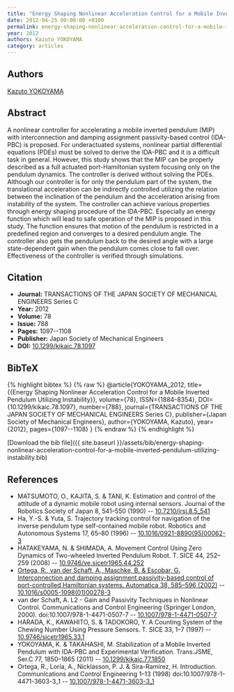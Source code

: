 ```yaml
---
title: "Energy Shaping Nonlinear Acceleration Control for a Mobile Inverted Pendulum Utilizing Instability"
date: 2012-04-25 00:00:00 +0100
permalink: energy-shaping-nonlinear-acceleration-control-for-a-mobile-inverted-pendulum-utilizing-instability
year: 2012
authors: Kazuto YOKOYAMA
category: articles
---
```

 
## Authors
[Kazuto YOKOYAMA](authors/kazuto-yokoyama)
 
## Abstract
A nonlinear controller for accelerating a mobile inverted pendulum (MIP) with interconnection and damping assignment passivity-based control (IDA-PBC) is proposed. For underactuated systems, nonlinear partial differential equations (PDEs) must be solved to derive the IDA-PBC and it is a difficult task in general. However, this study shows that the MIP can be properly described as a full actuated port-Hamiltonian system focusing only on the pendulum dynamics. The controller is derived without solving the PDEs. Although our controller is for only the pendulum part of the system, the translational acceleration can be indirectly controlled utilizing the relation between the inclination of the pendulum and the acceleration arising from instability of the system. The controller can achieve various properties through energy shaping procedure of the IDA-PBC. Especially an energy function which will lead to safe operation of the MIP is proposed in this study. The function ensures that motion of the pendulum is restricted in a predefined region and converges to a desired pendulum angle. The controller also gets the pendulum back to the desired angle with a large state-dependent gain when the pendulum comes close to fall over. Effectiveness of the controller is verified through simulations.
 
## Citation
- **Journal:** TRANSACTIONS OF THE JAPAN SOCIETY OF MECHANICAL ENGINEERS Series C
- **Year:** 2012
- **Volume:** 78
- **Issue:** 788
- **Pages:** 1097--1108
- **Publisher:** Japan Society of Mechanical Engineers
- **DOI:** [10.1299/kikaic.78.1097](https://doi.org/10.1299/kikaic.78.1097)
 
## BibTeX
{% highlight bibtex %}
{% raw %}
@article{YOKOYAMA_2012,
  title={{Energy Shaping Nonlinear Acceleration Control for a Mobile Inverted Pendulum Utilizing Instability}},
  volume={78},
  ISSN={1884-8354},
  DOI={10.1299/kikaic.78.1097},
  number={788},
  journal={TRANSACTIONS OF THE JAPAN SOCIETY OF MECHANICAL ENGINEERS Series C},
  publisher={Japan Society of Mechanical Engineers},
  author={YOKOYAMA, Kazuto},
  year={2012},
  pages={1097--1108}
}
{% endraw %}
{% endhighlight %}
 
[Download the bib file]({{ site.baseurl }}/assets/bib/energy-shaping-nonlinear-acceleration-control-for-a-mobile-inverted-pendulum-utilizing-instability.bib)
 
## References
- MATSUMOTO, O., KAJITA, S. & TANI, K. Estimation and control of the attitude of a dynamic mobile robot using internal sensors. Journal of the Robotics Society of Japan 8, 541–550 (1990) -- [10.7210/jrsj.8.5_541](https://doi.org/10.7210/jrsj.8.5_541)
- Ha, Y.-S. & Yuta, S. Trajectory tracking control for navigation of the inverse pendulum type self-contained mobile robot. Robotics and Autonomous Systems 17, 65–80 (1996) -- [10.1016/0921-8890(95)00062-3](https://doi.org/10.1016/0921-8890(95)00062-3)
- HATAKEYAMA, N. & SHIMADA, A. Movement Control Using Zero Dynamics of Two-wheeled Inverted Pendulum Robot. T. SICE 44, 252–259 (2008) -- [10.9746/ve.sicetr1965.44.252](https://doi.org/10.9746/ve.sicetr1965.44.252)
- [Ortega, R., van der Schaft, A., Maschke, B. & Escobar, G. Interconnection and damping assignment passivity-based control of port-controlled Hamiltonian systems. Automatica 38, 585–596 (2002)](interconnection-and-damping-assignment-passivity-based-control-of-port-controlled-hamiltonian-systems) -- [10.1016/s0005-1098(01)00278-3](https://doi.org/10.1016/s0005-1098(01)00278-3)
- van der Schaft, A. L2 - Gain and Passivity Techniques in Nonlinear Control. Communications and Control Engineering (Springer London, 2000). doi:10.1007/978-1-4471-0507-7 -- [10.1007/978-1-4471-0507-7](https://doi.org/10.1007/978-1-4471-0507-7)
- HARADA, K., KAWAHITO, S. & TADOKORO, Y. A Counting System of the Chewing Number Using Pressure Sensors. T. SICE 33, 1–7 (1997) -- [10.9746/sicetr1965.33.1](https://doi.org/10.9746/sicetr1965.33.1)
- YOKOYAMA, K. & TAKAHASHI, M. Stabilization of a Mobile Inverted Pendulum with IDA-PBC and Experimental Verification. Trans.JSME, Ser.C 77, 1850–1865 (2011) -- [10.1299/kikaic.77.1850](https://doi.org/10.1299/kikaic.77.1850)
- Ortega, R., Loría, A., Nicklasson, P. J. & Sira-Ramírez, H. Introduction. Communications and Control Engineering 1–13 (1998) doi:10.1007/978-1-4471-3603-3_1 -- [10.1007/978-1-4471-3603-3_1](https://doi.org/10.1007/978-1-4471-3603-3_1)

